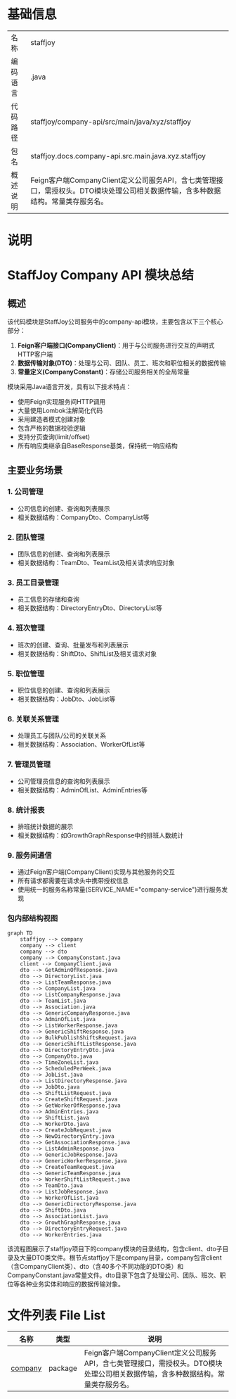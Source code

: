 # 基础信息

|      |      |
|------|------|
| 名称 | staffjoy |
| 编码语言 | .java |
| 代码路径 | staffjoy/company-api/src/main/java/xyz/staffjoy |
| 包名 | staffjoy.docs.company-api.src.main.java.xyz.staffjoy |
| 概述说明 | Feign客户端CompanyClient定义公司服务API，含七类管理接口，需授权头。DTO模块处理公司相关数据传输，含多种数据结构。常量类存服务名。 |

# 说明

# StaffJoy Company API 模块总结

## 概述

该代码模块是StaffJoy公司服务中的company-api模块，主要包含以下三个核心部分：

1. **Feign客户端接口(CompanyClient)**：用于与公司服务进行交互的声明式HTTP客户端
2. **数据传输对象(DTO)**：处理与公司、团队、员工、班次和职位相关的数据传输
3. **常量定义(CompanyConstant)**：存储公司服务相关的全局常量

模块采用Java语言开发，具有以下技术特点：
- 使用Feign实现服务间HTTP调用
- 大量使用Lombok注解简化代码
- 采用建造者模式创建对象
- 包含严格的数据校验逻辑
- 支持分页查询(limit/offset)
- 所有响应类继承自BaseResponse基类，保持统一响应结构

## 主要业务场景

### 1. 公司管理
- 公司信息的创建、查询和列表展示
- 相关数据结构：CompanyDto、CompanyList等

### 2. 团队管理
- 团队信息的创建、查询和列表展示
- 相关数据结构：TeamDto、TeamList及相关请求响应对象

### 3. 员工目录管理
- 员工信息的存储和查询
- 相关数据结构：DirectoryEntryDto、DirectoryList等

### 4. 班次管理
- 班次的创建、查询、批量发布和列表展示
- 相关数据结构：ShiftDto、ShiftList及相关请求对象

### 5. 职位管理
- 职位信息的创建、查询和列表展示
- 相关数据结构：JobDto、JobList等

### 6. 关联关系管理
- 处理员工与团队/公司的关联关系
- 相关数据结构：Association、WorkerOfList等

### 7. 管理员管理
- 公司管理员信息的查询和列表展示
- 相关数据结构：AdminOfList、AdminEntries等

### 8. 统计报表
- 排班统计数据的展示
- 相关数据结构：如GrowthGraphResponse中的排班人数统计

### 9. 服务间通信
- 通过Feign客户端(CompanyClient)实现与其他服务的交互
- 所有请求都需要在请求头中携带授权信息
- 使用统一的服务名称常量(SERVICE_NAME="company-service")进行服务发现


### 包内部结构视图

```mermaid
graph TD
    staffjoy --> company
    company --> client
    company --> dto
    company --> CompanyConstant.java
    client --> CompanyClient.java
    dto --> GetAdminOfResponse.java
    dto --> DirectoryList.java
    dto --> ListTeamResponse.java
    dto --> CompanyList.java
    dto --> ListCompanyResponse.java
    dto --> TeamList.java
    dto --> Association.java
    dto --> GenericCompanyResponse.java
    dto --> AdminOfList.java
    dto --> ListWorkerResponse.java
    dto --> GenericShiftResponse.java
    dto --> BulkPublishShiftsRequest.java
    dto --> GenericShiftListResponse.java
    dto --> DirectoryEntryDto.java
    dto --> CompanyDto.java
    dto --> TimeZoneList.java
    dto --> ScheduledPerWeek.java
    dto --> JobList.java
    dto --> ListDirectoryResponse.java
    dto --> JobDto.java
    dto --> ShiftListRequest.java
    dto --> CreateShiftRequest.java
    dto --> GetWorkerOfResponse.java
    dto --> AdminEntries.java
    dto --> ShiftList.java
    dto --> WorkerDto.java
    dto --> CreateJobRequest.java
    dto --> NewDirectoryEntry.java
    dto --> GetAssociationResponse.java
    dto --> ListAdminResponse.java
    dto --> GenericJobResponse.java
    dto --> GenericWorkerResponse.java
    dto --> CreateTeamRequest.java
    dto --> GenericTeamResponse.java
    dto --> WorkerShiftListRequest.java
    dto --> TeamDto.java
    dto --> ListJobResponse.java
    dto --> WorkerOfList.java
    dto --> GenericDirectoryResponse.java
    dto --> ShiftDto.java
    dto --> AssociationList.java
    dto --> GrowthGraphResponse.java
    dto --> DirectoryEntryRequest.java
    dto --> WorkerEntries.java
```

该流程图展示了staffjoy项目下的company模块的目录结构，包含client、dto子目录及大量DTO类文件。根节点staffjoy下是company目录，company包含client（含CompanyClient类）、dto（含40多个不同功能的DTO类）和CompanyConstant.java常量文件。dto目录下包含了处理公司、团队、班次、职位等各种业务实体和响应的数据传输对象。

# 文件列表 File List

| 名称   | 类型  | 说明 |
|-------|------|-------------|
| [company](company/_module.md) | package | Feign客户端CompanyClient定义公司服务API，含七类管理接口，需授权头。DTO模块处理公司相关数据传输，含多种数据结构。常量类存服务名。 |


